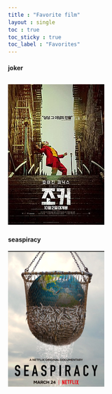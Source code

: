 ```yaml
---
title : "Favorite film"
layout : single
toc : true
toc_sticky : true
toc_label : "Favorites"
---
```

#### joker
![joker](/assets/images/joker.jpg)
---
#### seaspiracy
[![sea](/assets/images/sea.png "더 자세한 내용을 원하시면 방문")](https://upload.wikimedia.org/wikipedia/en/thumb/3/34/Seaspiracy_2021_Film_poster.png/220px-Seaspiracy_2021_Film_poster.png)
